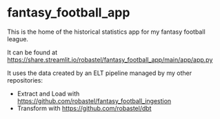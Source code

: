 # fantasy_football_app
This is the home of the historical statistics app for my fantasy football 
league.

It can be found at https://share.streamlit.io/robastel/fantasy_football_app/main/app/app.py

It uses the data created by an ELT pipeline managed by my other repositories:
- Extract and Load with https://github.com/robastel/fantasy_football_ingestion
- Transform with https://github.com/robastel/dbt
